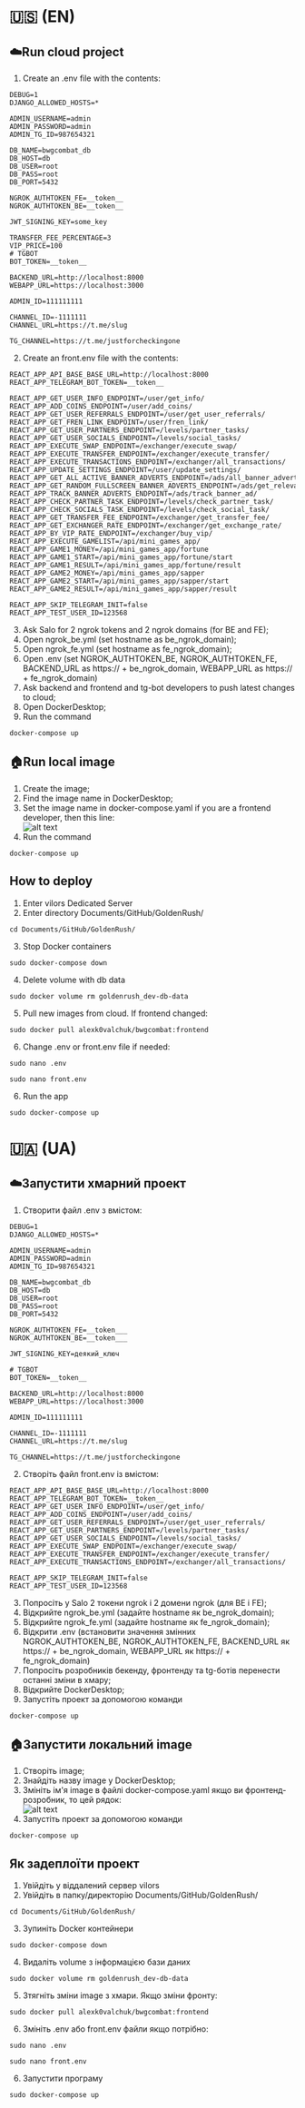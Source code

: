 # 🇺🇸 (EN)
## ☁️Run cloud project
1. Create an .env file with the contents:
```
DEBUG=1
DJANGO_ALLOWED_HOSTS=*

ADMIN_USERNAME=admin
ADMIN_PASSWORD=admin
ADMIN_TG_ID=987654321

DB_NAME=bwgcombat_db
DB_HOST=db
DB_USER=root
DB_PASS=root
DB_PORT=5432

NGROK_AUTHTOKEN_FE=__token__
NGROK_AUTHTOKEN_BE=__token__

JWT_SIGNING_KEY=some_key

TRANSFER_FEE_PERCENTAGE=3
VIP_PRICE=100
# TGBOT
BOT_TOKEN=__token__

BACKEND_URL=http://localhost:8000
WEBAPP_URL=https://localhost:3000

ADMIN_ID=111111111

CHANNEL_ID=-1111111
CHANNEL_URL=https://t.me/slug

TG_CHANNEL=https://t.me/justforcheckingone
```
2. Create an front.env file with the contents:
```
REACT_APP_API_BASE_BASE_URL=http://localhost:8000
REACT_APP_TELEGRAM_BOT_TOKEN=__token__

REACT_APP_GET_USER_INFO_ENDPOINT=/user/get_info/
REACT_APP_ADD_COINS_ENDPOINT=/user/add_coins/
REACT_APP_GET_USER_REFERRALS_ENDPOINT=/user/get_user_referrals/
REACT_APP_GET_FREN_LINK_ENDPOINT=/user/fren_link/
REACT_APP_GET_USER_PARTNERS_ENDPOINT=/levels/partner_tasks/
REACT_APP_GET_USER_SOCIALS_ENDPOINT=/levels/social_tasks/
REACT_APP_EXECUTE_SWAP_ENDPOINT=/exchanger/execute_swap/
REACT_APP_EXECUTE_TRANSFER_ENDPOINT=/exchanger/execute_transfer/
REACT_APP_EXECUTE_TRANSACTIONS_ENDPOINT=/exchanger/all_transactions/
REACT_APP_UPDATE_SETTINGS_ENDPOINT=/user/update_settings/
REACT_APP_GET_ALL_ACTIVE_BANNER_ADVERTS_ENDPOINT=/ads/all_banner_adverts/
REACT_APP_GET_RANDOM_FULLSCREEN_BANNER_ADVERTS_ENDPOINT=/ads/get_relevant_random_fullscreen_advert/
REACT_APP_TRACK_BANNER_ADVERTS_ENDPOINT=/ads/track_banner_ad/
REACT_APP_CHECK_PARTNER_TASK_ENDPOINT=/levels/check_partner_task/
REACT_APP_CHECK_SOCIALS_TASK_ENDPOINT=/levels/check_social_task/
REACT_APP_GET_TRANSFER_FEE_ENDPOINT=/exchanger/get_transfer_fee/
REACT_APP_GET_EXCHANGER_RATE_ENDPOINT=/exchanger/get_exchange_rate/
REACT_APP_BY_VIP_RATE_ENDPOINT=/exchanger/buy_vip/
REACT_APP_EXECUTE_GAMELIST=/api/mini_games_app/
REACT_APP_GAME1_MONEY=/api/mini_games_app/fortune
REACT_APP_GAME1_START=/api/mini_games_app/fortune/start
REACT_APP_GAME1_RESULT=/api/mini_games_app/fortune/result
REACT_APP_GAME2_MONEY=/api/mini_games_app/sapper
REACT_APP_GAME2_START=/api/mini_games_app/sapper/start
REACT_APP_GAME2_RESULT=/api/mini_games_app/sapper/result

REACT_APP_SKIP_TELEGRAM_INIT=false
REACT_APP_TEST_USER_ID=123568
```
3. Ask Salo for 2 ngrok tokens and 2 ngrok domains (for BE and FE);
4. Open ngrok_be.yml (set hostname as be_ngrok_domain);
5. Open ngrok_fe.yml (set hostname as fe_ngrok_domain);
6. Open .env (set NGROK_AUTHTOKEN_BE, NGROK_AUTHTOKEN_FE, BACKEND_URL as https:// + be_ngrok_domain, WEBAPP_URL as https:// + fe_ngrok_domain)
7. Ask backend and frontend and tg-bot developers to push latest changes to cloud;
8. Open DockerDesktop;
9. Run the command 
```
docker-compose up
```

## 🏠Run local image
1. Create the image;
2. Find the image name in DockerDesktop;
3. Set the image name in docker-compose.yaml
if you are a frontend developer, then this line:\
![alt text](image.png)
4. Run the command
```
docker-compose up
```

## How to deploy
1. Enter vilors Dedicated Server
2. Enter directory Documents/GitHub/GoldenRush/
```
cd Documents/GitHub/GoldenRush/
```
3. Stop Docker containers
```
sudo docker-compose down
```
4. Delete volume with db data
```
sudo docker volume rm goldenrush_dev-db-data
```
5. Pull new images from cloud. If frontend changed:
```
sudo docker pull alexk0valchuk/bwgcombat:frontend
```
6. Change .env or front.env file if needed:
```
sudo nano .env
```
```
sudo nano front.env
```
6. Run the app
```
sudo docker-compose up
```

# 🇺🇦 (UA)
## ☁️Запустити хмарний проект
1. Створити файл .env з вмістом:
```
DEBUG=1
DJANGO_ALLOWED_HOSTS=*

ADMIN_USERNAME=admin
ADMIN_PASSWORD=admin
ADMIN_TG_ID=987654321

DB_NAME=bwgcombat_db
DB_HOST=db
DB_USER=root
DB_PASS=root
DB_PORT=5432

NGROK_AUTHTOKEN_FE=__token___
NGROK_AUTHTOKEN_BE=__token___

JWT_SIGNING_KEY=деякий_ключ

# TGBOT
BOT_TOKEN=__token__

BACKEND_URL=http://localhost:8000
WEBAPP_URL=https://localhost:3000

ADMIN_ID=111111111

CHANNEL_ID=-1111111
CHANNEL_URL=https://t.me/slug

TG_CHANNEL=https://t.me/justforcheckingone
```
2. Створіть файл front.env із вмістом:
```
REACT_APP_API_BASE_BASE_URL=http://localhost:8000
REACT_APP_TELEGRAM_BOT_TOKEN=__token__
REACT_APP_GET_USER_INFO_ENDPOINT=/user/get_info/
REACT_APP_ADD_COINS_ENDPOINT=/user/add_coins/
REACT_APP_GET_USER_REFERRALS_ENDPOINT=/user/get_user_referrals/
REACT_APP_GET_USER_PARTNERS_ENDPOINT=/levels/partner_tasks/
REACT_APP_GET_USER_SOCIALS_ENDPOINT=/levels/social_tasks/
REACT_APP_EXECUTE_SWAP_ENDPOINT=/exchanger/execute_swap/
REACT_APP_EXECUTE_TRANSFER_ENDPOINT=/exchanger/execute_transfer/
REACT_APP_EXECUTE_TRANSACTIONS_ENDPOINT=/exchanger/all_transactions/

REACT_APP_SKIP_TELEGRAM_INIT=false
REACT_APP_TEST_USER_ID=123568
```
3. Попросіть у Salo 2 токени ngrok і 2 домени ngrok (для BE і FE);
4. Відкрийте ngrok_be.yml (задайте hostname як be_ngrok_domain);
5. Відкрийте ngrok_fe.yml (задайте hostname як fe_ngrok_domain);
6. Відкрити .env (встановити значення змінних NGROK_AUTHTOKEN_BE, NGROK_AUTHTOKEN_FE, BACKEND_URL як https:// + be_ngrok_domain, WEBAPP_URL як https:// + fe_ngrok_domain)
7. Попросіть розробників бекенду, фронтенду та tg-ботів перенести останні зміни в хмару;
8. Відкрийте DockerDesktop;
9. Запустіть проект за допомогою команди 
```
docker-compose up
```

## 🏠Запустити локальний image
1. Створіть image;
2. Знайдіть назву image у DockerDesktop;
3. Змініть ім'я image в файлі docker-compose.yaml
якщо ви фронтенд-розробник, то цей рядок:\
![alt text](image.png)
4. Запустіть проект за допомогою команди 
```
docker-compose up
```

## Як задеплоїти проект
1. Увійдіть у віддалений сервер vilors
2. Увійдіть в папку/директорію Documents/GitHub/GoldenRush/
```
cd Documents/GitHub/GoldenRush/
```
3. Зупиніть Docker контейнери
```
sudo docker-compose down
```
4. Видаліть volume з інформацією бази даних
```
sudo docker volume rm goldenrush_dev-db-data
```
5. Зтягніть зміни image з хмари. Якщо зміни фронту:
```
sudo docker pull alexk0valchuk/bwgcombat:frontend
```
6. Змініть .env або front.env файли якщо потрібно:
```
sudo nano .env
```
```
sudo nano front.env
```
6. Запустити програму
```
sudo docker-compose up
```